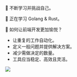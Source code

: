 👋 不断学习并挑战自己。

🌱 正在学习 Golang & Rust。

🤔 如何让前端开发更加愉悦？

* 让重复的工作自动化。
* 定义一般问题并提供解决方案。
* 减少需做决定的数量。
* 工具应当稳定、高效且灵活。

![](https://github-readme-stats.vercel.app/api?username=SyMind&show_icons=true&count_private=true)
